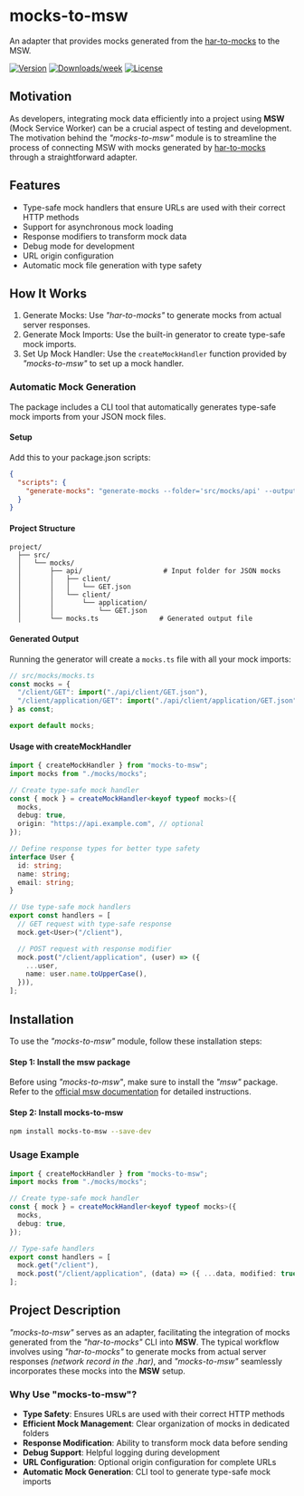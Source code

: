 # mocks-to-msw

An adapter that provides mocks generated from the [har-to-mocks](https://github.com/peterknezek/har-to-mocks) to the MSW.

[![Version](https://img.shields.io/npm/v/mocks-to-msw.svg)](https://npmjs.org/package/mocks-to-msw)
[![Downloads/week](https://img.shields.io/npm/dw/mocks-to-msw.svg)](https://npmjs.org/package/mocks-to-msw)
[![License](https://img.shields.io/npm/l/mocks-to-msw.svg)](https://github.com/peterknezek/mocks-to-msw/blob/master/package.json)

## Motivation

As developers, integrating mock data efficiently into a project using **MSW** (Mock Service Worker) can be a crucial aspect of testing and development. The motivation behind the _"mocks-to-msw"_ module is to streamline the process of connecting MSW with mocks generated by [har-to-mocks](https://github.com/peterknezek/har-to-mocks) through a straightforward adapter.

## Features

- Type-safe mock handlers that ensure URLs are used with their correct HTTP methods
- Support for asynchronous mock loading
- Response modifiers to transform mock data
- Debug mode for development
- URL origin configuration
- Automatic mock file generation with type safety

## How It Works

1. Generate Mocks: Use _"har-to-mocks"_ to generate mocks from actual server responses.
2. Generate Mock Imports: Use the built-in generator to create type-safe mock imports.
3. Set Up Mock Handler: Use the `createMockHandler` function provided by _"mocks-to-msw"_ to set up a mock handler.

### Automatic Mock Generation

The package includes a CLI tool that automatically generates type-safe mock imports from your JSON mock files.

#### Setup

Add this to your package.json scripts:

```json
{
  "scripts": {
    "generate-mocks": "generate-mocks --folder='src/mocks/api' --output='src/mocks/mocks.ts'"
  }
}
```

#### Project Structure

```
project/
  ├── src/
  │   └── mocks/
  │       ├── api/                    # Input folder for JSON mocks
  │       │   ├── client/
  │       │   │   └── GET.json
  │       │   └── client/
  │       │       └── application/
  │       │           └── GET.json
  │       └── mocks.ts               # Generated output file
```

#### Generated Output

Running the generator will create a `mocks.ts` file with all your mock imports:

```ts
// src/mocks/mocks.ts
const mocks = {
  "/client/GET": import("./api/client/GET.json"),
  "/client/application/GET": import("./api/client/application/GET.json"),
} as const;

export default mocks;
```

#### Usage with createMockHandler

```ts
import { createMockHandler } from "mocks-to-msw";
import mocks from "./mocks/mocks";

// Create type-safe mock handler
const { mock } = createMockHandler<keyof typeof mocks>({
  mocks,
  debug: true,
  origin: "https://api.example.com", // optional
});

// Define response types for better type safety
interface User {
  id: string;
  name: string;
  email: string;
}

// Use type-safe mock handlers
export const handlers = [
  // GET request with type-safe response
  mock.get<User>("/client"),

  // POST request with response modifier
  mock.post("/client/application", (user) => ({
    ...user,
    name: user.name.toUpperCase(),
  })),
];
```

## Installation

To use the _"mocks-to-msw"_ module, follow these installation steps:

#### Step 1: Install the msw package

Before using _"mocks-to-msw"_, make sure to install the _"msw"_ package. Refer to the [official msw documentation](https://mswjs.io) for detailed instructions.

#### Step 2: Install mocks-to-msw

```sh
npm install mocks-to-msw --save-dev
```

### Usage Example

```ts
import { createMockHandler } from "mocks-to-msw";
import mocks from "./mocks/mocks";

// Create type-safe mock handler
const { mock } = createMockHandler<keyof typeof mocks>({
  mocks,
  debug: true,
});

// Type-safe handlers
export const handlers = [
  mock.get("/client"),
  mock.post("/client/application", (data) => ({ ...data, modified: true })),
];
```

## Project Description

_"mocks-to-msw"_ serves as an adapter, facilitating the integration of mocks generated from the _"har-to-mocks"_ CLI into **MSW**. The typical workflow involves using _"har-to-mocks"_ to generate mocks from actual server responses _(network record in the .har)_, and _"mocks-to-msw"_ seamlessly incorporates these mocks into the **MSW** setup.

### Why Use "mocks-to-msw"?

- **Type Safety**: Ensures URLs are used with their correct HTTP methods
- **Efficient Mock Management**: Clear organization of mocks in dedicated folders
- **Response Modification**: Ability to transform mock data before sending
- **Debug Support**: Helpful logging during development
- **URL Configuration**: Optional origin configuration for complete URLs
- **Automatic Mock Generation**: CLI tool to generate type-safe mock imports
